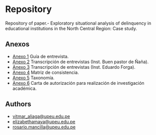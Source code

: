 # Repository
Repository of paper.- Exploratory situational analysis of delinquency in educational institutions in the North Central Region: Case study.

## Anexos
- [Anexo 1](https://vitmaraliaga.github.io/delinquency-in-educational-institutions/guia-de-entrevista/html/guia-de-entrevista.html) Guía de entrevista.
- [Anexo 2](https://vitmaraliaga.github.io/delinquency-in-educational-institutions/entrevistas-audio-y-transcripcion/html/buen-pastor-transcripcion.html) Transcripción de entrevistas (Inst. Buen pastor de Ñaña).
- [Anexo 3](https://vitmaraliaga.github.io/delinquency-in-educational-institutions/entrevistas-audio-y-transcripcion/html/eduardo-forga-transcripcion.html) Transcripción de entrevistas (Inst. Eduardo Forga).
- [Anexo 4](https://vitmaraliaga.github.io/delinquency-in-educational-institutions/matriz-de-consistencia/html/matriz-de-consistencia.html) Matriz de consistencia.
- [Anexo 5](https://vitmaraliaga.github.io/delinquency-in-educational-institutions/taxonomia/diagrama-de-taxonomia.html) Taxonomía. 
- [Anexo 6](https://vitmaraliaga.github.io/delinquency-in-educational-institutions/carta-autorizacion/carta-autorizacion.png) Carta de autorización para realización de investigación académica.

## Authors
- vitmar_aliaga@upeu.edu.pe
- elizabethamaya@upeu.edu.pe
- rosario.mancilla@upeu.edu.pe
